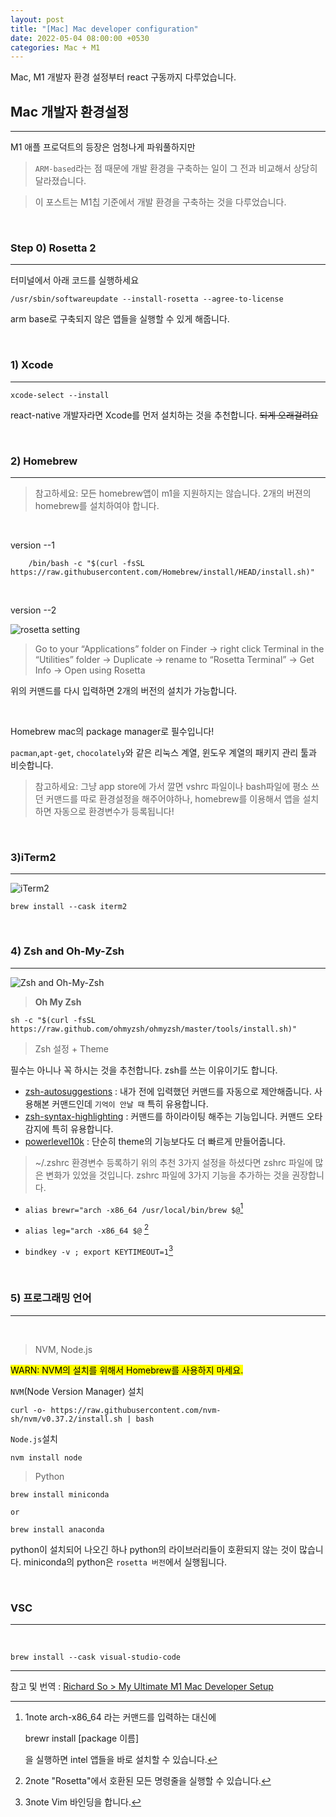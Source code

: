 ```yaml
---
layout: post
title: "[Mac] Mac developer configuration"
date: 2022-05-04 08:00:00 +0530
categories: Mac + M1
---
```


Mac, M1 개발자 환경 설정부터 react 구동까지 다루었습니다.

## Mac 개발자 환경설정

<hr>

M1 애플 프로덕트의 등장은 엄청나게 파워풀하지만

> `ARM-based`라는 점 때문에 개발 환경을 구축하는 일이 그 전과 비교해서 상당히 달라졌습니다.

> 이 포스트는 M1칩 기준에서 개발 환경을 구축하는 것을 다루었습니다.

<br>

### Step 0) Rosetta 2

<hr>

터미널에서 아래 코드를 실행하세요

```terminal
/usr/sbin/softwareupdate --install-rosetta --agree-to-license
```

arm base로 구축되지 않은 앱들을 실행할 수 있게 해줍니다.

<br>

### 1) Xcode

<hr>

```terminal
xcode-select --install
```

react-native 개발자라면 Xcode를 먼저 설치하는 것을 추천합니다. ~~되게 오래걸려요~~

<br>

### 2) Homebrew

<hr>

> 참고하세요: 모든 homebrew앱이 m1을 지원하지는 않습니다. 2개의 버젼의 homebrew를 설치하여야 합니다.

<br>

version --1

```terminal
    /bin/bash -c "$(curl -fsSL https://raw.githubusercontent.com/Homebrew/install/HEAD/install.sh)"
```

<br>

version --2

![rosetta setting](https://miro.medium.com/max/1400/1*tOL98VeOe10If22z1rzVKg.gif)

> Go to your “Applications” folder on Finder → right click Terminal in the “Utilities” folder → Duplicate → rename to “Rosetta Terminal” → Get Info → Open using Rosetta

위의 커맨드를 다시 입력하면 2개의 버전의 설치가 가능합니다.

<br>

Homebrew mac의 package manager로 필수입니다!

`pacman`,`apt-get`, `chocolately`와 같은 리눅스 계열, 윈도우 계열의 패키지 관리 툴과 비슷합니다.

> 참고하세요: 그냥 app store에 가서 깔면 vshrc 파일이나 bash파일에 평소 쓰던 커맨드를 따로 환경설정을 해주어야하나, homebrew를 이용해서 앱을 설치하면 자동으로 환경변수가 등록됩니다!

<br>

### 3)iTerm2

<hr>

![iTerm2](https://miro.medium.com/max/512/0*weLHeLzAWx7YizKr.png)

```code
brew install --cask iterm2
```

<br>

### 4) Zsh and Oh-My-Zsh

<hr>

![Zsh and Oh-My-Zsh](https://miro.medium.com/max/1400/1*kqijhIQ81fsaeGyn_8GpRw.png)

> **Oh My Zsh**

```
sh -c "$(curl -fsSL https://raw.github.com/ohmyzsh/ohmyzsh/master/tools/install.sh)"
```

> Zsh 설정 + Theme

필수는 아니나 꼭 하시는 것을 추천합니다.
zsh를 쓰는 이유이기도 합니다.

- [zsh-autosuggestions](https://github.com/zsh-users/zsh-autosuggestions) : 내가 전에 입력했던 커맨드를 자동으로 제안해줍니다.
  사용해본 커맨드인데 `기억이 안날 때` 특히 유용합니다.
- [zsh-syntax-highlighting](https://github.com/zsh-users/zsh-syntax-highlighting) : 커맨드를 하이라이팅 해주는 기능입니다. 커맨드 오타 감지에 특히 유용합니다.
- [powerlevel10k](https://github.com/romkatv/powerlevel10k) : 단순히 theme의 기능보다도 더 빠르게 만들어줍니다.

> ~/.zshrc 환경변수 등록하기
> 위의 추천 3가지 설정을 하셨다면 zshrc 파일에 많은 변화가 있었을 것입니다. zshrc 파일에 3가지 기능을 추가하는 것을 권장합니다.

- `alias brewr="arch -x86_64 /usr/local/bin/brew $@`[^1]

- `alias leg="arch -x86_64 $@` [^2]
- `bindkey -v ; export KEYTIMEOUT=1`[^3]

[^1]:
    1note
    arch-x86_64 라는 커맨드를 입력하는 대신에

    brewr install [package 이름]

    을 실행하면 intel 앱들을 바로 설치할 수 있습니다.

[^2]:
    2note
    "Rosetta"에서 호환된 모든 명령줄을 실행할 수 있습니다.

[^3]:
    3note
    Vim 바인딩을 합니다.

<br>

### 5) 프로그래밍 언어

<hr><br>

> NVM, Node.js

<mark color="red">WARN: NVM의 설치를 위해서 Homebrew를 사용하지 마세요.</mark>

`NVM`(Node Version Manager) 설치

```
curl -o- https://raw.githubusercontent.com/nvm-sh/nvm/v0.37.2/install.sh | bash
```

`Node.js`설치

```
nvm install node
```

> Python

```
brew install miniconda

or

brew install anaconda
```

python이 설치되어 나오긴 하나 python의 라이브러리들이 호환되지 않는 것이 많습니다. miniconda의 python은 `rosetta 버전`에서 실행됩니다.

<br>

### VSC

<hr><br>

```
brew install --cask visual-studio-code
```

<hr>

참고 및 번역 : [Richard So > My Ultimate M1 Mac Developer Setup](https://codeburst.io/my-ultimate-m1-mac-developer-setup-cfdb2daeed2d)
